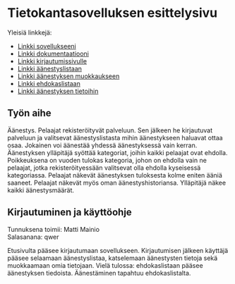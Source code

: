 # Tietokantasovelluksen esittelysivu

Yleisiä linkkejä:

* [Linkki sovellukseeni](http://linili.users.cs.helsinki.fi/tsoha/)
* [Linkki dokumentaatiooni](https://github.com/linili/Tsoha-Bootstrap/blob/master/doc/Dokumentaatio.pdf)
* [Linkki kirjautumissivulle](http://linili.users.cs.helsinki.fi/tsoha/login)
* [Linkki äänestyslistaan](http://linili.users.cs.helsinki.fi/tsoha/aanestys_list)
* [Linkki äänestyksen muokkaukseen](http://linili.users.cs.helsinki.fi/tsoha/aanestys/1/edit)
* [Linkki ehdokaslistaan](http://linili.users.cs.helsinki.fi/tsoha/ehdokas_list)
* [Linkki äänestyksen tietoihin](http://linili.users.cs.helsinki.fi/tsoha/aanestys/1/aanestys_tiedot)

## Työn aihe

Äänestys. Pelaajat rekisteröityvät palveluun. Sen jälkeen he kirjautuvat palveluun ja valitsevat äänestyslistasta mihin äänestykseen haluavat ottaa osaa. Jokainen voi äänestää yhdessä äänestyksessä vain kerran. Äänestyksen ylläpitäjä syöttää kategoriat, joihin kaikki pelaajat ovat ehdolla. Poikkeuksena on vuoden tulokas kategoria, johon on ehdolla vain ne pelaajat, jotka rekisteröityessään valitsevat olla ehdolla kyseisessä kategoriassa. Pelaajat näkevät äänestyksen tuloksesta kolme eniten ääniä saaneet. Pelaajat näkevät myös oman äänestyshistoriansa. Ylläpitäjä näkee kaikki äänestysmäärät.

## Kirjautuminen ja käyttöohje

Tunnuksena toimii: Matti Mainio  
Salasanana: qwer  
  
  Etusivulta pääsee kirjautumaan sovellukseen. Kirjautumisen jälkeen käyttäjä pääsee selaamaan äänestyslistaa, katselemaan äänestysten tietoja sekä muokkaamaan omia tietojaan. Vielä tulossa: ehdokaslistaan pääsee äänestyksen tiedoista. Äänestäminen tapahtuu ehdokaslistalta.
